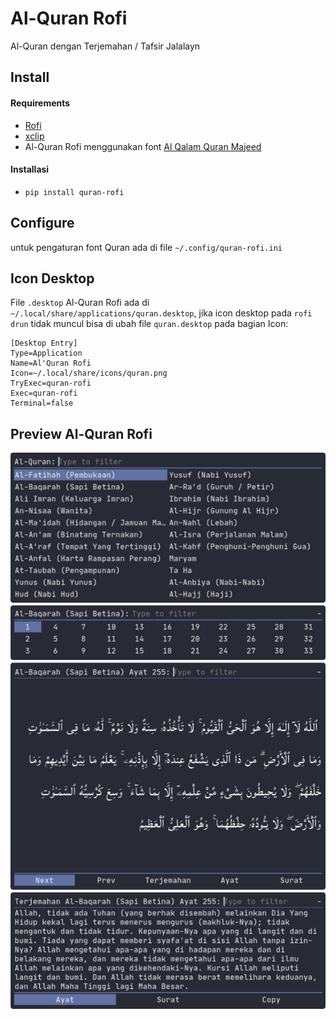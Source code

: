 # Al-Quran Rofi
Al-Quran dengan Terjemahan / Tafsir Jalalayn

## Install
#### Requirements
- [Rofi](https://github.com/davatorium/rofi)
- [xclip](https://github.com/astrand/xclip)
- Al-Quran Rofi menggunakan font [Al Qalam Quran Majeed](https://github.com/nesstero/Al-Quran-Rofi/raw/master/quran_rofi/Font/Al%20Qalam%20Quran%20Majeed.ttf)
#### Installasi
- `pip install quran-rofi`

## Configure
untuk pengaturan font Quran ada di file `~/.config/quran-rofi.ini`

## Icon Desktop
File `.desktop` Al-Quran Rofi ada di `~/.local/share/applications/quran.desktop`, jika icon desktop pada `rofi drun` tidak muncul bisa di ubah file `quran.desktop` pada bagian Icon:
```
[Desktop Entry]
Type=Application
Name=Al'Quran Rofi
Icon=~/.local/share/icons/quran.png
TryExec=quran-rofi
Exec=quran-rofi
Terminal=false
```

## Preview Al-Quran Rofi
![Al-Quran Rofi](https://github.com/nesstero/Al-Quran-Rofi/raw/master/ss.png)
